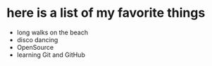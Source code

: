 # here is a list of my favorite things
- long walks on the beach
- disco dancing
- OpenSource
- learning Git and GitHub
